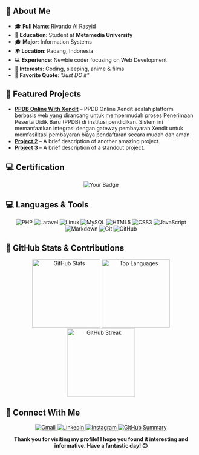 
## 🔄 About Me

- 🎓 **Full Name**: Rivando Al Rasyid  
- 🏫 **Education**: Student at **Metamedia University**  
- 🎓 **Major**: Information Systems  
- 🌍 **Location**: Padang, Indonesia  
- 💻 **Experience**: Newbie coder focusing on Web Development  
- 💭 **Interests**: Coding, sleeping, anime & films  
- 🏅 **Favorite Quote**: _"Just DO it"_

## 🚀 Featured Projects

- [**PPDB Online With Xendit**](https://github.com/rivando-al-rasyid/ppdb-online-xendit) –  PPDB Online Xendit adalah platform berbasis web yang dirancang untuk mempermudah proses Penerimaan Peserta Didik Baru (PPDB) di institusi pendidikan. Sistem ini memanfaatkan integrasi dengan gateway pembayaran Xendit untuk memfasilitasi pembayaran biaya pendaftaran secara mudah dan aman
- [**Project 2**](link_to_repo) – A brief description of another amazing project.
- [**Project 3**](link_to_repo) – A brief description of a standout project.

## 💻 Certification

<p align="center">
  <img src="https://tryhackme-badges.s3.amazonaws.com/doerian.png" alt="Your Badge" />
</p>

## 💻 Languages & Tools

<p align="center">
  <img src="https://img.shields.io/badge/PHP-777BB4?style=for-the-badge&logo=php&logoColor=white" alt="PHP" />
  <img src="https://img.shields.io/badge/Laravel-FF2D20?style=for-the-badge&logo=laravel&logoColor=white" alt="Laravel" />
  <img src="https://img.shields.io/badge/Linux-FCC624?style=for-the-badge&logo=linux&logoColor=black" alt="Linux" />
  <img src="https://img.shields.io/badge/MySQL-4479A1?style=for-the-badge&logo=mysql&logoColor=white" alt="MySQL" />
  <img src="https://img.shields.io/badge/HTML5-E34F26?style=for-the-badge&logo=html5&logoColor=white" alt="HTML5" />
  <img src="https://img.shields.io/badge/CSS3-1572B6?style=for-the-badge&logo=css3&logoColor=white" alt="CSS3" />
  <img src="https://img.shields.io/badge/JavaScript-F7DF1E?style=for-the-badge&logo=javascript&logoColor=black" alt="JavaScript" />
  <img src="https://img.shields.io/badge/Markdown-000000?style=for-the-badge&logo=markdown&logoColor=white" alt="Markdown" />
  <img src="https://img.shields.io/badge/Git-F05032?style=for-the-badge&logo=git&logoColor=white" alt="Git" />
  <img src="https://img.shields.io/badge/GitHub-181717?style=for-the-badge&logo=github&logoColor=white" alt="GitHub" />
</p>

## 🌟 GitHub Stats & Contributions

<p align="center">
  <img src="https://github-readme-stats.vercel.app/api?username=rivando-al-rasyid&show_icons=true&theme=radical" height="180em" alt="GitHub Stats" />
  <img src="https://github-readme-stats.vercel.app/api/top-langs/?username=rivando-al-rasyid&layout=compact&theme=radical" height="180em" alt="Top Languages" />
  <img src="https://github-readme-streak-stats.herokuapp.com/?user=rivando-al-rasyid&theme=radical" height="180em" alt="GitHub Streak" />
</p>

## 🤝 Connect With Me

<p align="center">
  <a href="mailto:rivanrasy@gmail.com" target="_blank" rel="noopener noreferrer">
    <img alt="Gmail" src="https://img.shields.io/badge/Gmail-D14836?style=for-the-badge&logo=gmail&logoColor=white" />
  </a>
  <a href="https://www.linkedin.com/in/rivando-al-rasyid-60270015b/" target="_blank" rel="noopener noreferrer">
    <img alt="LinkedIn" src="https://img.shields.io/badge/LinkedIn-0077B5?style=for-the-badge&logo=linkedin&logoColor=white" />
  </a>
  <a href="https://www.instagram.com/rivandoall1/" target="_blank" rel="noopener noreferrer">
    <img alt="Instagram" src="https://img.shields.io/badge/Instagram-E4405F?style=for-the-badge&logo=instagram&logoColor=white" />
  </a>
  <a href="https://profile-summary-for-github.herokuapp.com/user/rivando-al-rasyid" target="_blank" rel="noopener noreferrer">
    <img alt="GitHub Summary" src="https://img.shields.io/badge/GitHub-100000?style=for-the-badge&logo=github&logoColor=white" />
  </a>
</p>

<p align="center">
  <strong>Thank you for visiting my profile! I hope you found it interesting and informative. Have a fantastic day! 😊</strong>
</p>
